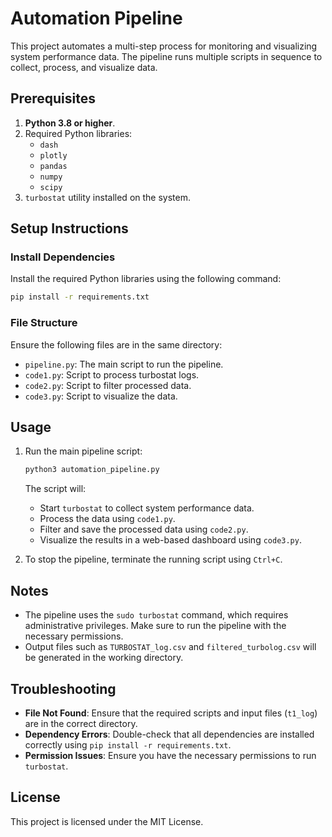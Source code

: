 # Automation Pipeline

This project automates a multi-step process for monitoring and visualizing system performance data. The pipeline runs multiple scripts in sequence to collect, process, and visualize data.

## Prerequisites

1. **Python 3.8 or higher**.
2. Required Python libraries:
   - `dash`
   - `plotly`
   - `pandas`
   - `numpy`
   - `scipy`
3. `turbostat` utility installed on the system.

## Setup Instructions

### Install Dependencies

Install the required Python libraries using the following command:

```bash
pip install -r requirements.txt
```

### File Structure

Ensure the following files are in the same directory:

- `pipeline.py`: The main script to run the pipeline.
- `code1.py`: Script to process turbostat logs.
- `code2.py`: Script to filter processed data.
- `code3.py`: Script to visualize the data.

## Usage

1. Run the main pipeline script:

    ```bash
    python3 automation_pipeline.py
    ```

   The script will:
   - Start `turbostat` to collect system performance data.
   - Process the data using `code1.py`.
   - Filter and save the processed data using `code2.py`.
   - Visualize the results in a web-based dashboard using `code3.py`.

2. To stop the pipeline, terminate the running script using `Ctrl+C`.

## Notes

- The pipeline uses the `sudo turbostat` command, which requires administrative privileges. Make sure to run the pipeline with the necessary permissions.
- Output files such as `TURBOSTAT_log.csv` and `filtered_turbolog.csv` will be generated in the working directory.

## Troubleshooting

- **File Not Found**: Ensure that the required scripts and input files (`t1_log`) are in the correct directory.
- **Dependency Errors**: Double-check that all dependencies are installed correctly using `pip install -r requirements.txt`.
- **Permission Issues**: Ensure you have the necessary permissions to run `turbostat`.

## License

This project is licensed under the MIT License.

